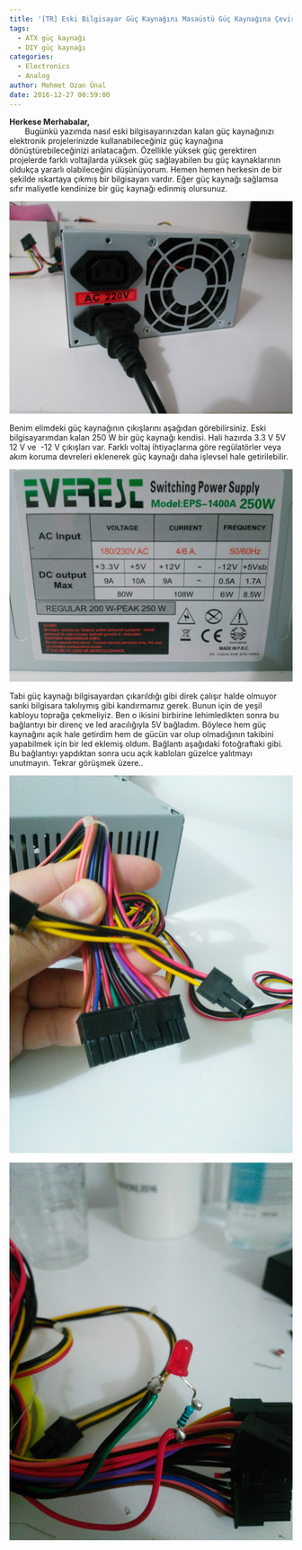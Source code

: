 ```yaml
---
title: '[TR] Eski Bilgisayar Güç Kaynağını Masaüstü Güç Kaynağına Çevirme'
tags:
  - ATX güç kaynağı
  - DIY güç kaynağı
categories:
  - Electronics
  - Analog
author: Mehmet Ozan Ünal
date: 2016-12-27 00:59:00
---
```


**Herkese Merhabalar,**\
       Bugünkü yazımda nasıl eski bilgisayarınızdan kalan güç kaynağınızı
elektronik projelerinizde kullanabileceğiniz güç kaynağına dönüştürebileceğinizi
anlatacağım. Özellikle yüksek güç gerektiren projelerde farklı voltajlarda
yüksek güç sağlayabilen bu güç kaynaklarının oldukça yararlı olabileceğini
düşünüyorum. Hemen hemen herkesin de bir şekilde ıskartaya çıkmış bir
bilgisayarı vardır. Eğer güç kaynağı sağlamsa sıfır maliyetle kendinize bir güç
kaynağı edinmiş olursunuz.

![](IMG_20161224_190300.jpg)

Benim elimdeki güç kaynağının çıkışlarını aşağıdan görebilirsiniz. Eski
bilgisayarımdan kalan 250 W bir güç kaynağı kendisi. Hali hazırda 3.3 V 5V 12 V
ve  -12 V çıkışları var. Farklı voltaj ihtiyaçlarına göre regülatörler veya akım
koruma devreleri eklenerek güç kaynağı daha işlevsel hale getirilebilir.

![](IMG_20161224_190231.jpg)

Tabi güç kaynağı bilgisayardan çıkarıldığı gibi direk çalışır halde olmuyor
sanki bilgisara takılıymış gibi kandırmamız gerek. Bunun için de yeşil kabloyu
toprağa çekmeliyiz. Ben o ikisini birbirine lehimledikten sonra bu bağlantıyı
bir direnç ve led aracılığıyla 5V bağladım. Böylece hem güç kaynağını açık hale
getirdim hem de gücün var olup olmadığının takibini yapabilmek için bir led
eklemiş oldum. Bağlantı aşağıdaki fotoğraftaki gibi. Bu bağlantıyı yapdıktan
sonra ucu açık kabloları güzelce yalıtmayı unutmayın. Tekrar görüşmek üzere..

![](IMG_20161224_190408.jpg)

![](IMG_20161225_003142.jpg)
